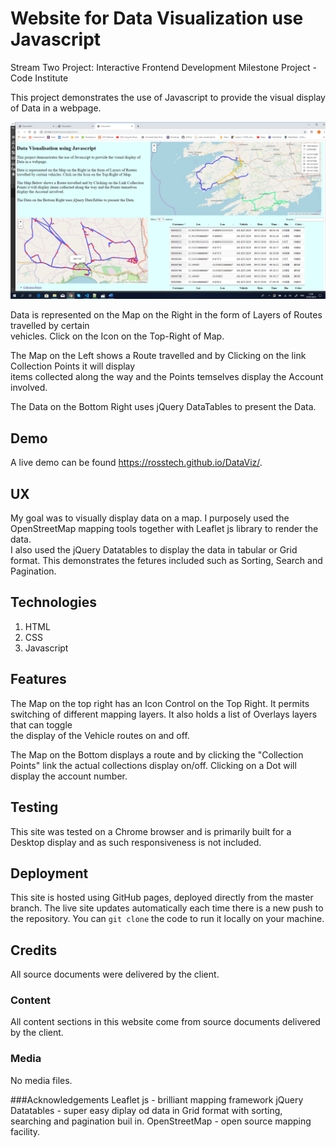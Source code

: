 # Website for Data Visualization use Javascript
Stream Two Project: Interactive Frontend Development Milestone Project   - Code Institute 

This project demonstrates the use of Javascript to provide the visual display of Data in a webpage.  


<img src="DataProject.png"/>

Data is represented on the Map on the Right in the form of Layers of Routes travelled by certain  
vehicles. Click on the Icon on the Top-Right of Map.   

The Map on the Left shows a Route travelled and by Clicking on the link Collection Points it will display  
items collected along the way and the Points temselves display the Account involved.   

The Data on the Bottom Right uses jQuery DataTables to present the Data.  

  
## Demo
A live demo can be found https://rosstech.github.io/DataViz/.

## UX
My goal was to visually display data on a map.  I purposely used the OpenStreetMap mapping tools together with Leaflet js library to render the data.  
I also used the jQuery Datatables to display the data in tabular or Grid format.  This demonstrates the fetures included such as Sorting, Search and Pagination.  



## Technologies
1. HTML
2. CSS
3. Javascript


## Features
The Map on the top right has an Icon Control on the Top Right.  It permits switching of different mapping layers.  It also holds a list of Overlays layers that can toggle   
the display of the Vehicle routes on and off.

The Map on the Bottom displays a route and by clicking the "Collection Points" link the actual collections display on/off.  Clicking on a Dot will display the account number.  


## Testing
This site was tested on a Chrome browser and is primarily built for a Desktop display and as such responsiveness is not included.


## Deployment 
This site is hosted using GitHub pages, deployed directly from the master branch. The live site updates automatically each time there is a new push to the repository. You can `git clone` the code to run it locally on your machine.

## Credits
All source documents were delivered by the client.  

### Content
All content sections in this website come from source documents delivered by the client.

### Media 
No media files.


###Acknowledgements
Leaflet js - brilliant mapping framework
jQuery Datatables - super easy diplay od data in Grid format with sorting, searching and pagination buil in.
OpenStreetMap - open source mapping facility.






